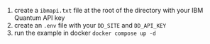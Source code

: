 1. create a `ibmapi.txt` file at the root of the directory with your IBM Quantum API key
2. create an `.env` file with your `DD_SITE` and `DD_API_KEY`
3. run the example in docker `docker compose up -d` 